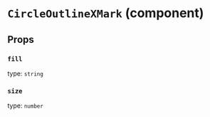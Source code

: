 `CircleOutlineXMark` (component)
================================



Props
-----

### `fill`

type: `string`


### `size`

type: `number`

